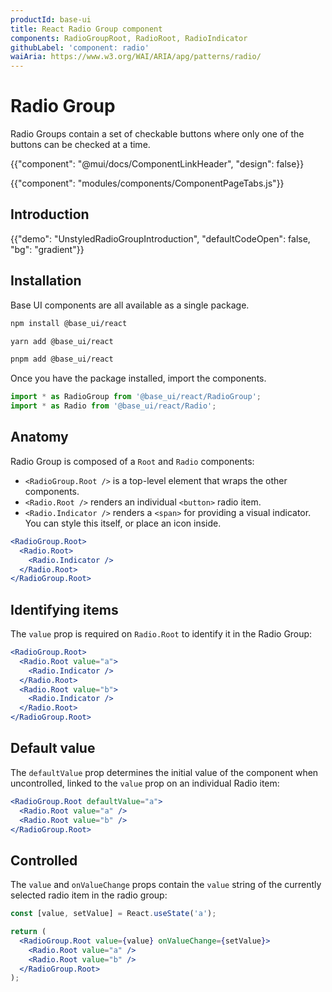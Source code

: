 ```yaml
---
productId: base-ui
title: React Radio Group component
components: RadioGroupRoot, RadioRoot, RadioIndicator
githubLabel: 'component: radio'
waiAria: https://www.w3.org/WAI/ARIA/apg/patterns/radio/
---
```


# Radio Group

<p class="description">Radio Groups contain a set of checkable buttons where only one of the buttons can be checked at a time.</p>

{{"component": "@mui/docs/ComponentLinkHeader", "design": false}}

{{"component": "modules/components/ComponentPageTabs.js"}}

## Introduction

{{"demo": "UnstyledRadioGroupIntroduction", "defaultCodeOpen": false, "bg": "gradient"}}

## Installation

Base UI components are all available as a single package.

<codeblock storageKey="package-manager">

```bash npm
npm install @base_ui/react
```

```bash yarn
yarn add @base_ui/react
```

```bash pnpm
pnpm add @base_ui/react
```

</codeblock>

Once you have the package installed, import the components.

```ts
import * as RadioGroup from '@base_ui/react/RadioGroup';
import * as Radio from '@base_ui/react/Radio';
```

## Anatomy

Radio Group is composed of a `Root` and `Radio` components:

- `<RadioGroup.Root />` is a top-level element that wraps the other components.
- `<Radio.Root />` renders an individual `<button>` radio item.
- `<Radio.Indicator />` renders a `<span>` for providing a visual indicator. You can style this itself, or place an icon inside.

```jsx
<RadioGroup.Root>
  <Radio.Root>
    <Radio.Indicator />
  </Radio.Root>
</RadioGroup.Root>
```

## Identifying items

The `value` prop is required on `Radio.Root` to identify it in the Radio Group:

```jsx
<RadioGroup.Root>
  <Radio.Root value="a">
    <Radio.Indicator />
  </Radio.Root>
  <Radio.Root value="b">
    <Radio.Indicator />
  </Radio.Root>
</RadioGroup.Root>
```

## Default value

The `defaultValue` prop determines the initial value of the component when uncontrolled, linked to the `value` prop on an individual Radio item:

```jsx
<RadioGroup.Root defaultValue="a">
  <Radio.Root value="a" />
  <Radio.Root value="b" />
</RadioGroup.Root>
```

## Controlled

The `value` and `onValueChange` props contain the `value` string of the currently selected radio item in the radio group:

```jsx
const [value, setValue] = React.useState('a');

return (
  <RadioGroup.Root value={value} onValueChange={setValue}>
    <Radio.Root value="a" />
    <Radio.Root value="b" />
  </RadioGroup.Root>
);
```
